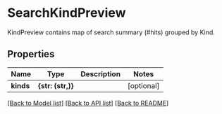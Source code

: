 # SearchKindPreview

KindPreview contains map of search summary (#hits) grouped by Kind.
## Properties
Name | Type | Description | Notes
------------ | ------------- | ------------- | -------------
**kinds** | **{str: (str,)}** |  | [optional] 

[[Back to Model list]](../README.md#documentation-for-models) [[Back to API list]](../README.md#documentation-for-api-endpoints) [[Back to README]](../README.md)


